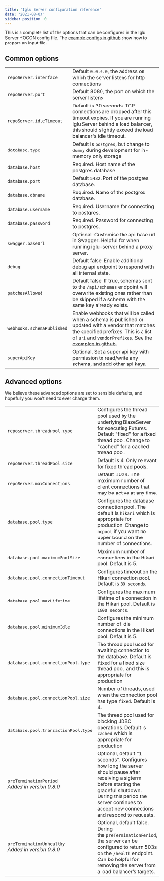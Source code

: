 ```yaml
---
title: 'Iglu Server configuration reference'
date: '2021-08-03'
sidebar_position: 0
---
```


This is a complete list of the options that can be configured in the Iglu Server HOCON config file. The [example configs in github](https://github.com/snowplow-incubator/iglu-server/tree/master/config) show how to prepare an input file.

## Common options

<table class="has-fixed-layout"><tbody><tr><td><code>repoServer.interface</code></td><td>Default <code>0.0.0.0</code>, the address on which the server listens for http connections</td></tr><tr><td><code>repoServer.port</code></td><td>Default 8080, the port on which the server listens</td></tr><tr><td><code>repoServer.idleTimeout</code></td><td>Default is 30 seconds. TCP connections are dropped after this timeout expires. If you are running Iglu Server behind a load balancer, this should slightly exceed the load balancer's idle timeout.</td></tr><tr><td><code>database.type</code></td><td>Default is <code>postgres</code>, but change to <code>dummy</code> during development for in-memory only storage</td></tr><tr><td><code>database.host</code></td><td>Required. Host name of the postgres database.</td></tr><tr><td><code>database.port</code></td><td>Default <code>5432</code>. Port of the postgres database.</td></tr><tr><td><code>database.dbname</code></td><td>Required. Name of the postgres database.</td></tr><tr><td><code>database.username</code></td><td>Required. Username for connecting to postgres.</td></tr><tr><td><code>database.password</code></td><td>Required. Password for connecting to postgres.</td></tr><tr><td><code>swagger.baseUrl</code></td><td>Optional. Customise the api base url in Swagger. Helpful for when running iglu-server behind a proxy server.</td></tr><tr><td><code>debug</code></td><td>Default false. Enable additional debug api endpoint to respond with all internal state.</td></tr><tr><td><code>patchesAllowed</code></td><td>Default false. If true, schemas sent to the <code>/api/schemas</code> endpoint will overwrite existing ones rather than be skipped if a schema with the same key already exists.</td></tr><tr><td><code>webhooks.schemaPublished</code></td><td>Enable webhooks that will be called when a schema is published or updated with a vendor that matches the specified prefixes. This is a list of <code>uri</code> and <code>vendorPrefixes</code>. See the <a href="https://github.com/snowplow-incubator/iglu-server/blob/0.7.0/config/config.reference.hocon#L81-L88">examples in github</a>.</td></tr><tr><td><code>superApiKey</code></td><td>Optional. Set a super api key with permission to read/write any schema, and add other api keys.</td></tr></tbody></table>

## Advanced options

We believe these advanced options are set to sensible defaults, and hopefully you won’t need to ever change them.

<table class="has-fixed-layout"><tbody><tr><td><code>repoServer.threadPool.type</code></td><td>Configures the thread pool used by the underlying BlazeServer for executing Futures. Default "fixed" for a fixed thread pool. Change to "cached" for a cached thread pool.</td></tr><tr><td><code>repoServer.threadPool.size</code></td><td>Default is 4. Only relevant for fixed thread pools.</td></tr><tr><td><code>repoServer.maxConnections</code></td><td>Default 1024. The maximum number of client connections that may be active at any time.</td></tr><tr><td><code>database.pool.type</code></td><td>Configures the database connection pool. The default is <code>hikari</code> which is appropriate for production. Change to <code>nopool</code> if you want no upper bound on the number of connections.</td></tr><tr><td><code>database.pool.maximumPoolSize</code></td><td>Maximum number of connections in the Hikari pool. Default is 5.</td></tr><tr><td><code>database.pool.connectionTimeout</code></td><td>Configures timeout on the Hikari connection pool. Default is <code>30 seconds</code>.</td></tr><tr><td><code>database.pool.maxLifetime</code></td><td>Configures the maximum lifetime of a connection in the Hikari pool. Default is <code>1800 seconds</code>.</td></tr><tr><td><code>database.pool.minimumIdle</code></td><td>Configures the minimum number of idle connections in the Hikari pool. Default is 5.</td></tr><tr><td><code>database.pool.connectionPool.type</code></td><td>The thread pool used for awaiting connection to the database. Default is <code>fixed</code> for a fixed size thread pool, and this is appropriate for production.</td></tr><tr><td><code>database.pool.connectionPool.size</code></td><td>Number of threads, used when the connection pool has type <code>fixed</code>. Default is 4.</td></tr><tr><td><code>database.pool.transactionPool.type</code></td><td>The thread pool used for blocking JDBC operations. Default is <code>cached</code> which is appropriate for production.</td></tr><tr><td><code>preTerminationPeriod</code><br/><em>Added in version 0.8.0</em></td><td>Optional, default “1 seconds”. Configures how long the server should pause after receiving a sigterm before starting the graceful shutdown. During this period the server continues to accept new connections and respond to requests.</td></tr><tr><td><code>preTerminationUnhealthy</code><br/><em>Added in version 0.8.0</em></td><td>Optional, default false. During the&nbsp;<code>preTerminationPeriod</code>, the server can be configured to return 503s on the&nbsp;<code>/health</code>&nbsp;endpoint. Can be helpful for removing the server from a load balancer’s targets.</td></tr></tbody></table>
